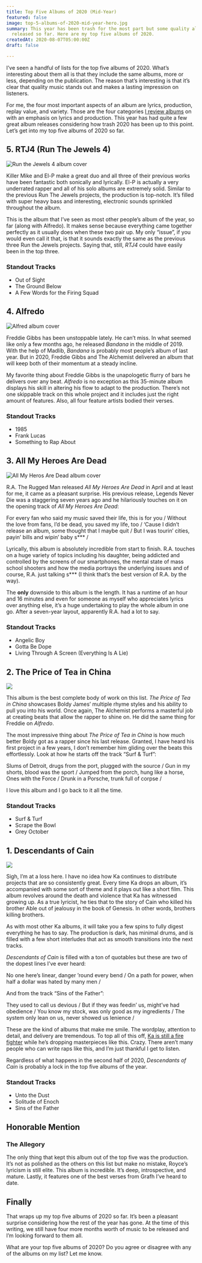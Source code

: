 ```yaml
---
title: Top Five Albums of 2020 (Mid-Year)
featured: false
image: top-5-albums-of-2020-mid-year-hero.jpg
summary: This year has been trash for the most part but some quality albums have been
  released so far. Here are my top five albums of 2020.
createdAt: 2020-08-07T05:00:00Z
draft: false

---
```

I’ve seen a handful of lists for the top five albums of 2020. What’s interesting about them all is that they include the same albums, more or less, depending on the publication. The reason that’s interesting is that it’s clear that quality music stands out and makes a lasting impression on listeners.

For me, the four most important aspects of an album are lyrics, production, replay value, and variety. Those are the four categories [I review albums](/reviews) on with an emphasis on lyrics and production. This year has had quite a few great album releases considering how trash 2020 has been up to this point. Let’s get into my top five albums of 2020 so far.

## 5. RTJ4 (Run The Jewels 4)

![Run the Jewels 4 album cover](/images/rtj-4-album-cover.jpg)

Killer Mike and El-P make a great duo and all three of their previous works have been fantastic both sonically and lyrically. El-P is actually a very underrated rapper and all of his solo albums are extremely solid. Similar to the previous Run The Jewels projects, the production is top-notch. It’s filled with super heavy bass and interesting, electronic sounds sprinkled throughout the album.

This is the album that I’ve seen as most other people’s album of the year, so far (along with Alfredo). It makes sense because everything came together perfectly as it usually does when these two pair up. My only “issue”, if you would even call it that, is that it sounds exactly the same as the previous three Run the Jewels projects. Saying that, still, _RTJ4_ could have easily been in the top three.

### Standout Tracks

- Out of Sight
- The Ground Below
- A Few Words for the Firing Squad

## 4. Alfredo

![Alfred album cover](/images/alfredo-album-cover.jpg)

Freddie Gibbs has been unstoppable lately. He can’t miss. In what seemed like only a few months ago, he released _Bandana_ in the middle of 2019. With the help of Madlib, _Bandana_ is probably most people’s album of last year. But in 2020, Freddie Gibbs and The Alchemist delivered an album that will keep both of their momentum at a steady incline.

My favorite thing about Freddie Gibbs is the unapologetic flurry of bars he delivers over any beat. _Alfredo_ is no exception as this 35-minute album displays his skill in altering his flow to adapt to the production. There’s not one skippable track on this whole project and it includes just the right amount of features. Also, all four feature artists bodied their verses.

### Standout Tracks

- 1985
- Frank Lucas
- Something to Rap About

## 3. All My Heroes Are Dead

![All My Heros Are Dead album cover](/images/all-my-heros-are-dead-album-cover.jpg)

R.A. The Rugged Man released _All My Heroes Are Dead_ in April and at least for me, it came as a pleasant surprise. His previous release, Legends Never Die was a staggering seven years ago and he hilariously touches on it on the opening track of _All My Heroes Are Dead_:

<quote>
For every fan who said my music saved their life, this is for you /
Without the love from fans, I’d be dead, you saved my life, too /
‘Cause I didn’t release an album, some thought that I maybe quit /
But I was tourin’ cities, payin’ bills and wipin’ baby s*** /
</quote>

Lyrically, this album is absolutely incredible from start to finish. R.A. touches on a huge variety of topics including his daughter, being addicted and controlled by the screens of our smartphones, the mental state of mass school shooters and how the media portrays the underlying issues and of course, R.A. just talking s\*\*\* (I think that’s the best version of R.A. by the way).

The **only** downside to this album is the length. It has a runtime of an hour and 16 minutes and even for someone as myself who appreciates lyrics over anything else, it’s a huge undertaking to play the whole album in one go. After a seven-year layout, apparently R.A. had a lot to say.

### Standout Tracks

- Angelic Boy
- Gotta Be Dope
- Living Through A Screen (Everything Is A Lie)

## 2. The Price of Tea in China

![](/images/the-price-of-tea-in-china-album-cover.jpg)

This album is the best complete body of work on this list. _The Price of Tea in China_ showcases Boldy James’ multiple rhyme styles and his ability to pull you into his world. Once again, The Alchemist performs a masterful job at creating beats that allow the rapper to shine on. He did the same thing for Freddie on _Alfredo_.

The most impressive thing about _The Price of Tea in China_ is how much better Boldy got as a rapper since his last release. Granted, I have heard his first project in a few years, I don’t remember him gliding over the beats this effortlessly. Look at how he starts off the track “Surf & Turf”:

<quote>
Slums of Detroit, drugs from the port, plugged with the source /
Gun in my shorts, blood was the sport /
Jumped from the porch, hung like a horse, Ones with the Force /
Drunk in a Porsche, trunk full of corpse /
</quote>

I love this album and I go back to it all the time.

### Standout Tracks

- Surf & Turf
- Scrape the Bowl
- Grey October

## 1. Descendants of Cain

![](/images/descendants-of-cain-album-cover.jpg)

Sigh, I’m at a loss here. I have no idea how Ka continues to distribute projects that are so consistently great. Every time Ka drops an album, it’s accompanied with some sort of theme and it plays out like a short film. This album revolves around the death and violence that Ka has witnessed growing up. As a true lyricist, he ties that to the story of Cain who killed his brother Able out of jealousy in the book of Genesis. In other words, brothers killing brothers.

As with most other Ka albums, it will take you a few spins to fully digest everything he has to say. The production is dark, has minimal drums, and is filled with a few short interludes that act as smooth transitions into the next tracks.

_Descendants of Cain_ is filled with a ton of quotables but these are two of the dopest lines I’ve ever heard:

<quote song="Unto the Dust">
No one here’s linear, danger ’round every bend /
On a path for power, when half a dollar was hated by many men /
</quote>

And from the track “Sins of the Father”:

<quote song="Sins of the Father">
They used to call us devious /
But if they was feedin’ us, might’ve had obedience /
You know my stock, was only good as my ingredients /
The system only lean on us, never showed us lenience /
</quote>

These are the kind of albums that make me smile. The wordplay, attention to detail, and delivery are tremendous. To top all of this off, [Ka is still a fire fighter](https://www.thefader.com/2016/10/04/ka-interview-new-) while he’s dropping masterpieces like this. Crazy. There aren’t many people who can write raps like this, and I’m just thankful I get to listen.

Regardless of what happens in the second half of 2020, _Descendants of Cain_ is probably a lock in the top five albums of the year.

### Standout Tracks

- Unto the Dust
- Solitude of Enoch
- Sins of the Father

## Honorable Mention

### The Allegory

The only thing that kept this album out of the top five was the production. It’s not as polished as the others on this list but make no mistake, Royce’s lyricism is still elite. This album is incredible. It’s deep, introspective, and mature. Lastly, it features one of the best verses from Grafh I’ve heard to date.

## Finally

That wraps up my top five albums of 2020 so far. It’s been a pleasant surprise considering how the rest of the year has gone. At the time of this writing, we still have four more months worth of music to be released and I’m looking forward to them all.

What are your top five albums of 2020? Do you agree or disagree with any of the albums on my list? Let me know.